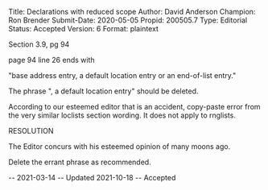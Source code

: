 Title:       Declarations with reduced scope
Author:      David Anderson
Champion:    Ron Brender
Submit-Date: 2020-05-05
Propid:      200505.7
Type:        Editorial
Status:      Accepted
Version:     6
Format:      plaintext

Section 3.9, pg 94

page 94 line 26 ends with

"base address entry, a default location entry or an end-of-list entry."

The phrase ", a default location entry" should be deleted.

According to our esteemed editor that is an accident, 
copy-paste error from the very similar loclists section wording.
It does not apply to rnglists.

RESOLUTION

The Editor concurs with his esteemed opinion of many moons ago. 

Delete the errant phrase as recommended.

--
2021-03-14 -- Updated
2021-10-18 -- Accepted
